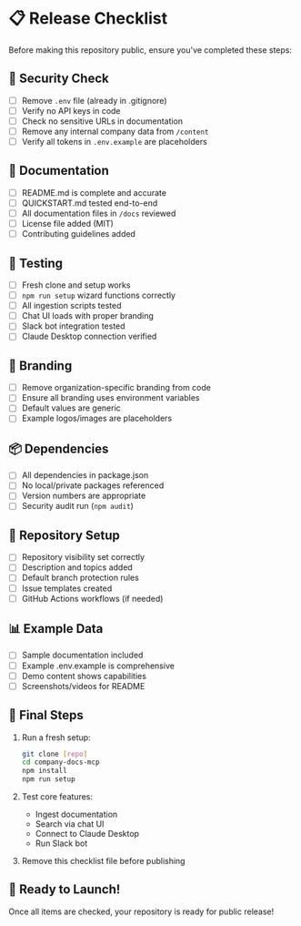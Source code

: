 # 📋 Release Checklist

Before making this repository public, ensure you've completed these steps:

## 🔐 Security Check

- [ ] Remove `.env` file (already in .gitignore)
- [ ] Verify no API keys in code
- [ ] Check no sensitive URLs in documentation
- [ ] Remove any internal company data from `/content`
- [ ] Verify all tokens in `.env.example` are placeholders

## 📝 Documentation

- [ ] README.md is complete and accurate
- [ ] QUICKSTART.md tested end-to-end
- [ ] All documentation files in `/docs` reviewed
- [ ] License file added (MIT)
- [ ] Contributing guidelines added

## 🧪 Testing

- [ ] Fresh clone and setup works
- [ ] `npm run setup` wizard functions correctly
- [ ] All ingestion scripts tested
- [ ] Chat UI loads with proper branding
- [ ] Slack bot integration tested
- [ ] Claude Desktop connection verified

## 🎨 Branding

- [ ] Remove organization-specific branding from code
- [ ] Ensure all branding uses environment variables
- [ ] Default values are generic
- [ ] Example logos/images are placeholders

## 📦 Dependencies

- [ ] All dependencies in package.json
- [ ] No local/private packages referenced
- [ ] Version numbers are appropriate
- [ ] Security audit run (`npm audit`)

## 🚀 Repository Setup

- [ ] Repository visibility set correctly
- [ ] Description and topics added
- [ ] Default branch protection rules
- [ ] Issue templates created
- [ ] GitHub Actions workflows (if needed)

## 📊 Example Data

- [ ] Sample documentation included
- [ ] Example .env.example is comprehensive
- [ ] Demo content shows capabilities
- [ ] Screenshots/videos for README

## 🔄 Final Steps

1. Run a fresh setup:
   ```bash
   git clone [repo]
   cd company-docs-mcp
   npm install
   npm run setup
   ```

2. Test core features:
   - Ingest documentation
   - Search via chat UI
   - Connect to Claude Desktop
   - Run Slack bot

3. Remove this checklist file before publishing

## 🎉 Ready to Launch!

Once all items are checked, your repository is ready for public release!
